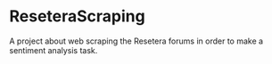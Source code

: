 # ReseteraScraping
A project about web scraping the Resetera forums in order to make a sentiment analysis task.
